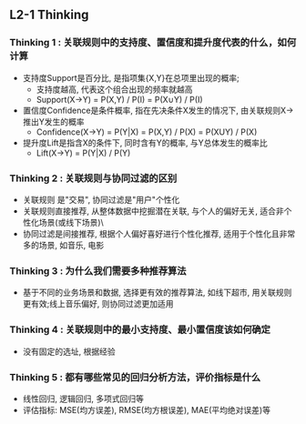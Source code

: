 ## L2-1 Thinking  

### Thinking 1 : 关联规则中的支持度、置信度和提升度代表的什么，如何计算
- 支持度Support是百分比, 是指项集{X,Y}在总项里出现的概率; 
    - 支持度越高, 代表这个组合出现的频率就越高
    -  Support(X→Y) = P(X,Y) / P(I) = P(X∪Y) / P(I) 
- 置信度Confidence是条件概率, 指在先决条件X发生的情况下, 由关联规则X->推出Y发生的概率
    - Confidence(X→Y) = P(Y|X)  = P(X,Y) / P(X) = P(XUY) / P(X) 
- 提升度Lift是指含X的条件下, 同时含有Y的概率, 与Y总体发生的概率比
    -  Lift(X→Y) = P(Y|X) / P(Y)

### Thinking 2 : 关联规则与协同过滤的区别
- 关联规则 是"交易", 协同过滤是"用户"个性化
- 关联规则直接推荐, 从整体数据中挖掘潜在关联, 与个人的偏好无关, 适合非个性化场景(或线下场景)\
- 协同过滤是间接推荐, 根据个人偏好喜好进行个性化推荐, 适用于个性化且非常多的场景,  如音乐, 电影


### Thinking 3 : 为什么我们需要多种推荐算法
- 基于不同的业务场景和数据, 选择更有效的推荐算法, 如线下超市, 用关联规则更有效;线上音乐偏好, 则协同过滤更加适用

### Thinking 4 : 关联规则中的最小支持度、最小置信度该如何确定
- 没有固定的选址, 根据经验

### Thinking 5 : 都有哪些常见的回归分析方法，评价指标是什么
- 线性回归, 逻辑回归, 多项式回归等
- 评估指标: MSE(均方误差), RMSE(均方根误差), MAE(平均绝对误差)等

